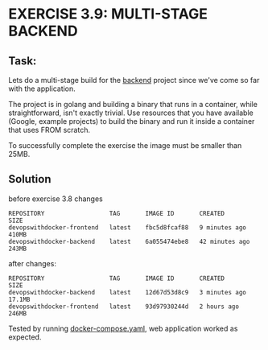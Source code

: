 # EXERCISE 3.9: MULTI-STAGE BACKEND
## Task:
Lets do a multi-stage build for the [backend](https://github.com/docker-hy/material-applications/tree/main/example-backend) project since we've come so far with the application.

The project is in golang and building a binary that runs in a container, while straightforward, isn't exactly trivial. Use resources that you have available (Google, example projects) to build the binary and run it inside a container that uses FROM scratch.

To successfully complete the exercise the image must be smaller than 25MB.

## Solution
before exercise 3.8 changes
```
REPOSITORY                  TAG       IMAGE ID       CREATED          SIZE
devopswithdocker-frontend   latest    fbc5d8fcaf88   9 minutes ago    410MB
devopswithdocker-backend    latest    6a055474ebe8   42 minutes ago   243MB
```
after changes:
```
REPOSITORY                  TAG       IMAGE ID       CREATED         SIZE
devopswithdocker-backend    latest    12d67d53d8c9   3 minutes ago   17.1MB
devopswithdocker-frontend   latest    93d97930244d   2 hours ago     246MB
```

Tested by running [docker-compose.yaml](./docker-compose.yaml), web application worked as expected.